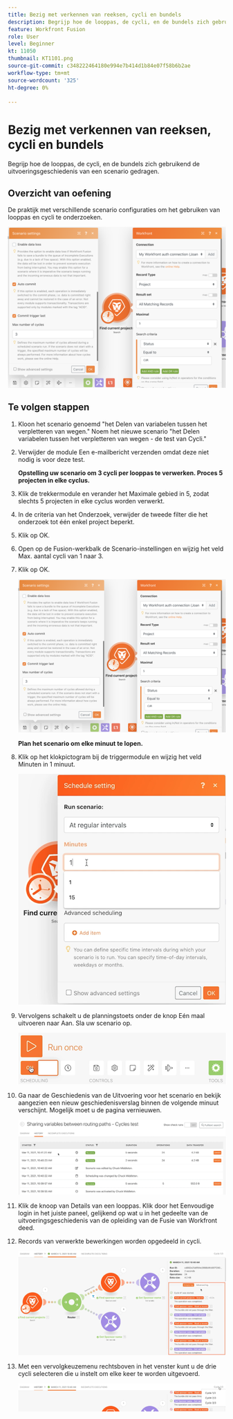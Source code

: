 ```yaml
---
title: Bezig met verkennen van reeksen, cycli en bundels
description: Begrijp hoe de looppas, de cycli, en de bundels zich gebruikend de uitvoeringsgeschiedenis van een scenario gedragen.
feature: Workfront Fusion
role: User
level: Beginner
kt: 11050
thumbnail: KT1101.png
source-git-commit: c348222464180e994e7b414d1b84e07f58b6b2ae
workflow-type: tm+mt
source-wordcount: '325'
ht-degree: 0%

---
```



# Bezig met verkennen van reeksen, cycli en bundels

Begrijp hoe de looppas, de cycli, en de bundels zich gebruikend de uitvoeringsgeschiedenis van een scenario gedragen.

## Overzicht van oefening

De praktijk met verschillende scenario configuraties om het gebruiken van looppas en cycli te onderzoeken.

![Bezig met verkennen van uitvoercycli en bundels Afbeelding 1](../12-exercises/assets/exploring-runs-cycles-and-bundles-walkthrough-1.png)

## Te volgen stappen

1. Kloon het scenario genoemd &quot;het Delen van variabelen tussen het verpletteren van wegen.&quot; Noem het nieuwe scenario &quot;het Delen variabelen tussen het verpletteren van wegen - de test van Cycli.&quot;
1. Verwijder de module Een e-mailbericht verzenden omdat deze niet nodig is voor deze test.

   **Opstelling uw scenario om 3 cycli per looppas te verwerken. Proces 5 projecten in elke cyclus.**

1. Klik de trekkermodule en verander het Maximale gebied in 5, zodat slechts 5 projecten in elke cyclus worden verwerkt.
1. In de criteria van het Onderzoek, verwijder de tweede filter die het onderzoek tot één enkel project beperkt.
1. Klik op OK.

1. Open op de Fusion-werkbalk de Scenario-instellingen en wijzig het veld Max. aantal cycli van 1 naar 3.
1. Klik op OK.

   ![Bezig met verkennen van uitvoercycli en bundels Afbeelding 1](../12-exercises/assets/exploring-runs-cycles-and-bundles-walkthrough-1.png)


   **Plan het scenario om elke minuut te lopen.**

1. Klik op het klokpictogram bij de triggermodule en wijzig het veld Minuten in 1 minuut.

   ![Bezig met verkennen van uitvoercycli en bundels Afbeelding 2](../12-exercises/assets/exploring-runs-cycles-and-bundles-walkthrough-2.png)

1. Vervolgens schakelt u de planningstoets onder de knop Eén maal uitvoeren naar Aan. Sla uw scenario op.

   ![Bezig met verkennen van uitvoercycli en bundels Afbeelding 3](../12-exercises/assets/exploring-runs-cycles-and-bundles-walkthrough-3.png)

1. Ga naar de Geschiedenis van de Uitvoering voor het scenario en bekijk aangezien een nieuw geschiedenisverslag binnen de volgende minuut verschijnt. Mogelijk moet u de pagina vernieuwen.

   ![Bezig met verkennen van uitvoercycli en bundels Afbeelding 1](../12-exercises/assets/exploring-runs-cycles-and-bundles-walkthrough-4.png)

1. Klik de knoop van Details van een looppas. Klik door het Eenvoudige login in het juiste paneel, gelijkend op wat u in het gedeelte van de uitvoeringsgeschiedenis van de opleiding van de Fusie van Workfront deed.
1. Records van verwerkte bewerkingen worden opgedeeld in cycli.

   ![Bezig met verkennen van uitvoercycli en bundels Afbeelding 5](../12-exercises/assets/exploring-runs-cycles-and-bundles-walkthrough-5.png)

1. Met een vervolgkeuzemenu rechtsboven in het venster kunt u de drie cycli selecteren die u instelt om elke keer te worden uitgevoerd.

   ![Bezig met verkennen van uitvoercycli en bundels Afbeelding 6](../12-exercises/assets/exploring-runs-cycles-and-bundles-walkthrough-6.png)
